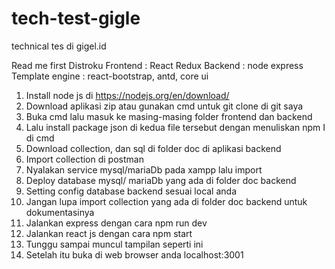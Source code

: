 # tech-test-gigle
technical tes di gigel.id

Read me first
Distroku
Frontend : React Redux
Backend : node express 
Template engine : react-bootstrap, antd, core ui

1.	Install node js di https://nodejs.org/en/download/
2.	Download aplikasi zip atau gunakan cmd untuk git clone di git saya
3.	Buka cmd lalu masuk ke masing-masing folder frontend dan backend
4.	Lalu install package json di kedua file tersebut dengan menuliskan npm I di cmd
5.	Download collection, dan sql di folder doc di aplikasi backend
6.	Import collection di postman
7.	Nyalakan service mysql/mariaDb pada xampp lalu import
8.	Deploy database mysql/ mariaDb yang ada di folder doc backend 
9.	Setting config database backend sesuai local anda
10.	Jangan lupa import collection yang ada di folder doc backend untuk dokumentasinya
11.	Jalankan express dengan cara npm run dev
12.	Jalankan react js dengan cara npm start
13.	Tunggu sampai muncul tampilan seperti ini
14.	Setelah itu buka di web browser anda localhost:3001
 
